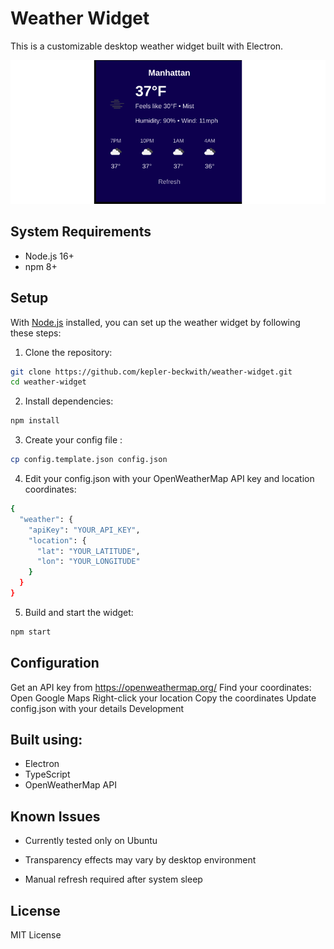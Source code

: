 # Weather Widget

This is a customizable desktop weather widget built with Electron.

![example widget](examplewidget.png)

## System Requirements

- Node.js 16+
- npm 8+

## Setup

With [Node.js](https://nodejs.org/en) installed, you can set up the weather widget by following these steps:

1. Clone the repository:
```sh
git clone https://github.com/kepler-beckwith/weather-widget.git
cd weather-widget
```
2. Install dependencies:
```sh
npm install
```
3. Create your config file :
```sh
cp config.template.json config.json
```
4. Edit your config.json with your OpenWeatherMap API key and location coordinates:
```sh
{
  "weather": {
    "apiKey": "YOUR_API_KEY",
    "location": {
      "lat": "YOUR_LATITUDE",
      "lon": "YOUR_LONGITUDE"
    }
  }
}
```
5. Build and start the widget:
```sh
npm start
```
## Configuration
Get an API key from https://openweathermap.org/
Find your coordinates:
Open Google Maps
Right-click your location
Copy the coordinates
Update config.json with your details
Development
## Built using:

* Electron
* TypeScript
* OpenWeatherMap API

## Known Issues

* Currently tested only on Ubuntu

* Transparency effects may vary by desktop environment

* Manual refresh required after system sleep

## License
MIT License

